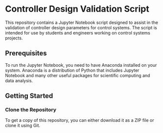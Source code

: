 # Controller Design Validation Script

This repository contains a Jupyter Notebook script designed to assist in the validation of controller design parameters for control systems. The script is intended for use by students and engineers working on control systems projects.

## Prerequisites

To run the Jupyter Notebook, you need to have Anaconda installed on your system. Anaconda is a distribution of Python that includes Jupyter Notebook and many other useful packages for scientific computing and data analysis.

## Getting Started

### Clone the Repository

To get a copy of this repository, you can either download it as a ZIP file or clone it using Git. 
